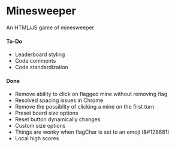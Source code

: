 # Minesweeper
An HTML/JS game of minesweeper




#### To-Do
- Leaderboard styling
- Code comments
- Code standardization



#### Done
- Remove ability to click on flagged mine without removing flag
- Resolved spacing issues in Chrome
- Remove the possiblity of clicking a mine on the first turn
- Preset board size options
- Reset button dynamically changes
- Custom size options
- Things are wonky when flagChar is set to an emoji (&#128681)
- Local high scores
